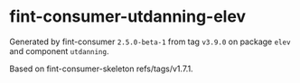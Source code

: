 # fint-consumer-utdanning-elev

Generated by fint-consumer `2.5.0-beta-1` from tag `v3.9.0` on package `elev` and component `utdanning`.

Based on fint-consumer-skeleton refs/tags/v1.7.1.
